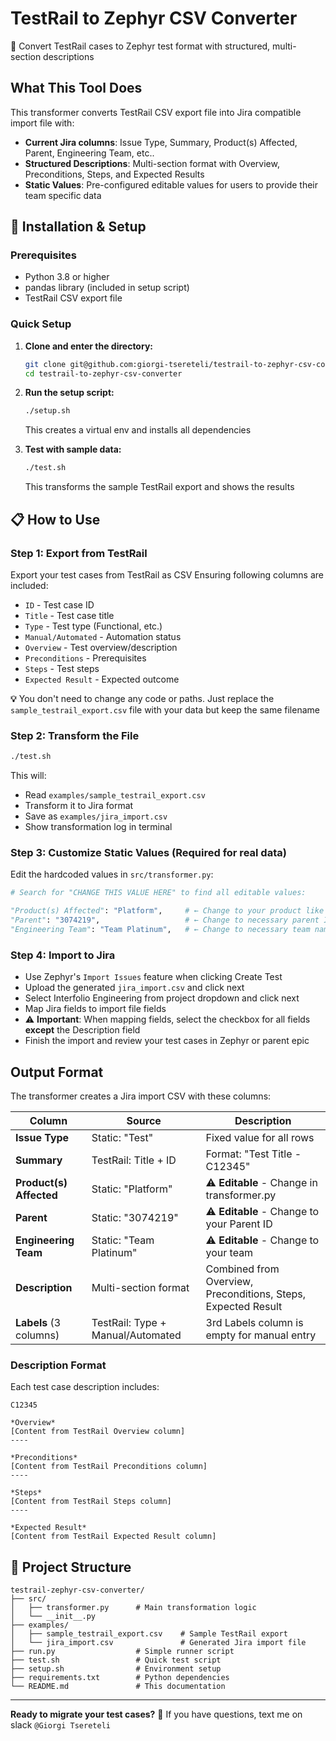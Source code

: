 # TestRail to Zephyr CSV Converter

🔄 Convert TestRail cases to Zephyr test format with structured, multi-section descriptions

## What This Tool Does

This transformer converts TestRail CSV export file into Jira compatible import file with:

- **Current Jira columns**: Issue Type, Summary, Product(s) Affected, Parent, Engineering Team, etc..
- **Structured Descriptions**: Multi-section format with Overview, Preconditions, Steps, and Expected Results
- **Static Values**: Pre-configured editable values for users to provide their team specific data

## 🚀 Installation & Setup

### Prerequisites
- Python 3.8 or higher
- pandas library (included in setup script)
- TestRail CSV export file

### Quick Setup

1. **Clone and enter the directory:**
   ```bash
   git clone git@github.com:giorgi-tsereteli/testrail-to-zephyr-csv-converter.git
   cd testrail-to-zephyr-csv-converter
   ```

2. **Run the setup script:**
   ```bash
   ./setup.sh
   ```
   This creates a virtual env and installs all dependencies

3. **Test with sample data:**
   ```bash
   ./test.sh
   ```
   This transforms the sample TestRail export and shows the results

## 📋 How to Use

### Step 1: Export from TestRail
Export your test cases from TestRail as CSV Ensuring following columns are included:

- `ID` - Test case ID
- `Title` - Test case title  
- `Type` - Test type (Functional, etc.)
- `Manual/Automated` - Automation status
- `Overview` - Test overview/description
- `Preconditions` - Prerequisites 
- `Steps` - Test steps
- `Expected Result` - Expected outcome

**💡** You don't need to change any code or paths. Just replace the `sample_testrail_export.csv` file with your data but keep the same filename

### Step 2: Transform the File
```bash
./test.sh
```

This will:
- Read `examples/sample_testrail_export.csv`
- Transform it to Jira format
- Save as `examples/jira_import.csv`
- Show transformation log in terminal

### Step 3: Customize Static Values (Required for real data)
Edit the hardcoded values in `src/transformer.py`:

```python
# Search for "CHANGE THIS VALUE HERE" to find all editable values:

"Product(s) Affected": "Platform",     # ← Change to your product like "Dossier", "RPT", etc.
"Parent": "3074219",                   # ← Change to necessary parent ID (epic) 
"Engineering Team": "Team Platinum",   # ← Change to necessary team name
```

### Step 4: Import to Jira
- Use Zephyr's `Import Issues` feature when clicking Create Test
- Upload the generated `jira_import.csv` and click next
- Select Interfolio Engineering from project dropdown and click next
- Map Jira fields to import file fields
- ⚠️ **Important**: When mapping fields, select the checkbox for all fields **except** the Description field
- Finish the import and review your test cases in Zephyr or parent epic

## Output Format

The transformer creates a Jira import CSV with these columns:

| Column | Source | Description |
|--------|--------|-------------|
| **Issue Type** | Static: "Test" | Fixed value for all rows |
| **Summary** | TestRail: Title + ID | Format: "Test Title - C12345" |
| **Product(s) Affected** | Static: "Platform" | ⚠️ **Editable** - Change in transformer.py |
| **Parent** | Static: "3074219" | ⚠️ **Editable** - Change to your Parent ID |
| **Engineering Team** | Static: "Team Platinum" | ⚠️ **Editable** - Change to your team |
| **Description** | Multi-section format | Combined from Overview, Preconditions, Steps, Expected Result |
| **Labels** (3 columns) | TestRail: Type + Manual/Automated | 3rd Labels column is empty for manual entry |

### Description Format

Each test case description includes:

```
C12345

*Overview*
[Content from TestRail Overview column]
----

*Preconditions*  
[Content from TestRail Preconditions column]
----

*Steps*
[Content from TestRail Steps column]  
----

*Expected Result*
[Content from TestRail Expected Result column]
```


## 📂 Project Structure

```
testrail-zephyr-csv-converter/
├── src/
│   ├── transformer.py      # Main transformation logic
│   └── __init__.py
├── examples/
│   ├── sample_testrail_export.csv    # Sample TestRail export
│   └── jira_import.csv               # Generated Jira import file
├── run.py                  # Simple runner script
├── test.sh                 # Quick test script  
├── setup.sh                # Environment setup
├── requirements.txt        # Python dependencies
└── README.md               # This documentation
```
---

**Ready to migrate your test cases?** 🚀 If you have questions, text me on slack `@Giorgi Tsereteli `